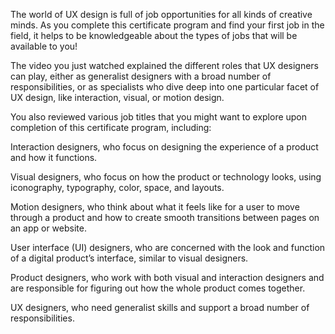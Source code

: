 The world of UX design is full of job opportunities for all kinds of creative minds. As you complete this certificate program and find your first job in the field, it helps to be knowledgeable about the types of jobs that will be available to you! 

The video you just watched explained the different roles that UX designers can play, either as generalist designers with a broad number of responsibilities, or as specialists who dive deep into one particular facet of UX design, like interaction, visual, or motion design.

You also reviewed various job titles that you might want to explore upon completion of this certificate program, including: 

Interaction designers, who focus on designing the experience of a product and how it functions.

Visual designers, who focus on how the product or technology looks, using iconography, typography, color, space, and layouts.

Motion designers, who think about what it feels like for a user to move through a product and how to create smooth transitions between pages on an app or website.

User interface (UI) designers, who are concerned with the look and function of a digital product’s interface, similar to visual designers.

Product designers, who work with both visual and interaction designers and are responsible for figuring out how the whole product comes together.

UX designers, who need generalist skills and support a broad number of responsibilities.
